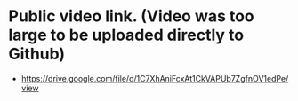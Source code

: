 # Public video link. (Video was too large to be uploaded directly to Github)
  - https://drive.google.com/file/d/1C7XhAniFcxAt1CkVAPUb7ZgfnOV1edPe/view
